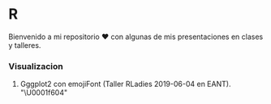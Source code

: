 # R

Bienvenido a mi repositorio ❤️ con algunas de mis presentaciones en clases y talleres.

### Visualizacion
1. Gggplot2 con emojiFont (Taller RLadies 2019-06-04 en EANT). "\U0001f604"
